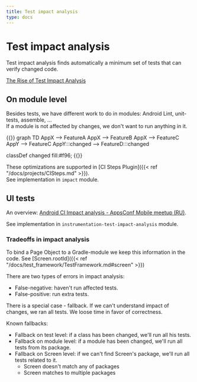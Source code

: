 ```yaml
---
title: Test impact analysis
type: docs
---
```


# Test impact analysis

Test impact analysis finds automatically a minimum set of tests that can verify changed code.

[The Rise of Test Impact Analysis](https://martinfowler.com/articles/rise-test-impact-analysis.html)

## On module level

Besides tests, we have different work to do in modules: Android Lint, unit-tests, assemble, ...\
If a module is not affected by changes, we don't want to run anything in it.

{{<mermaid>}}
graph TD
AppX --> FeatureA
AppX --> FeatureB
AppX --> FeatureC
AppY --> FeatureC
AppY:::changed --> FeatureD:::changed
    
classDef changed fill:#f96;
{{</mermaid>}}

These optimizations are supported in [CI Steps Plugin]({{< ref "/docs/projects/CISteps.md" >}}).\
See implementation in `impact` module.

## UI tests

An overview: [Android CI Impact analysis - AppsConf Mobile meetup (RU)](https://youtu.be/EBO2S9qcp0s?t=6948).

See implementation in `instrumentation-test-impact-analysis` module.

### Tradeoffs in impact analysis

To bind a Page Object to a Gradle-module we keep this information in the code. 
See [Screen.rootId]({{< ref "/docs/test_framework/TestFramework.md#screen" >}})

There are two types of errors in impact analysis:

- False-negative: haven't run affected tests. 
- False-positive: run extra tests.

There is a special case - fallback. If we can't understand impact of changes, we ran all tests.
We loose time in favor of correctness.

Known fallbacks:

- Fallback on test level: if a class has been changed, we'll run all his tests.
- Fallback on module level: if a module has been changed, we'll run all tests from its package.
- Fallback on Screen level: if we can't find Screen's package, we'll run all tests related to it.
    - Screen doesn't match any of packages
    - Screen matches to multiple packages

